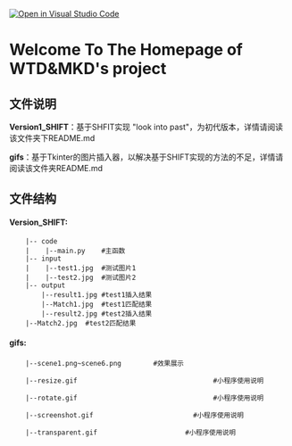 [![Open in Visual Studio Code](https://classroom.github.com/assets/open-in-vscode-f059dc9a6f8d3a56e377f745f24479a46679e63a5d9fe6f495e02850cd0d8118.svg)](https://classroom.github.com/online_ide?assignment_repo_id=6409816&assignment_repo_type=AssignmentRepo)

# Welcome To The Homepage of WTD&MKD's project



## 文件说明

**Version1_SHIFT**：基于SHFIT实现 "look into past"，为初代版本，详情请阅读该文件夹下README.md		

**gifs**：基于Tkinter的图片插入器，以解决基于SHIFT实现的方法的不足，详情请阅读该文件夹README.md



## 文件结构

#### 	**Version_SHIFT:**

		|-- code
		|    |--main.py    #主函数
		|-- input
		|    |--test1.jpg  #测试图片1
		|    |--test2.jpg  #测试图片2
		|-- output
    		|--result1.jpg #test1插入结果
    		|--Match1.jpg  #test1匹配结果
    		|--result2.jpg #test2插入结果
   		|--Match2.jpg  #test2匹配结果



#### 	**gifs:**

		|--scene1.png~scene6.png		#效果展示

		|--resize.gif								   #小程序使用说明

		|--rotate.gif								   #小程序使用说明

		|--screenshot.gif						  #小程序使用说明

		|--transparent.gif						#小程序使用说明


